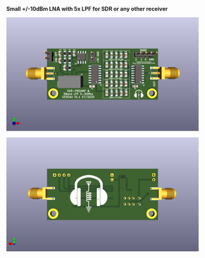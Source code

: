 **Small +/-10dBm LNA with 5x LPF for SDR or any other receiver**

![SDR_PreAmp_Filter](SDR_PreAmp_Filter.png)

![SDR_PreAmp_Filter](SDR_PreAmp_Filter_back.png)


